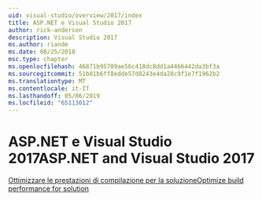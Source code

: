 ```yaml
---
uid: visual-studio/overview/2017/index
title: ASP.NET e Visual Studio 2017
author: rick-anderson
description: Visual Studio 2017
ms.author: riande
ms.date: 08/25/2018
msc.type: chapter
ms.openlocfilehash: 46871b95709ae56c418dc8dd1a4466442da3bf3a
ms.sourcegitcommit: 51b01b6ff8edde57d8243e4da28c9f1e7f1962b2
ms.translationtype: MT
ms.contentlocale: it-IT
ms.lasthandoff: 05/06/2019
ms.locfileid: "65113012"
---
```

# <a name="aspnet-and-visual-studio-2017"></a><span data-ttu-id="2d3d9-103">ASP.NET e Visual Studio 2017</span><span class="sxs-lookup"><span data-stu-id="2d3d9-103">ASP.NET and Visual Studio 2017</span></span>

[<span data-ttu-id="2d3d9-104">Ottimizzare le prestazioni di compilazione per la soluzione</span><span class="sxs-lookup"><span data-stu-id="2d3d9-104">Optimize build performance for solution</span></span>](xref:visual-studio/overview/2017/optimize-build-perf)